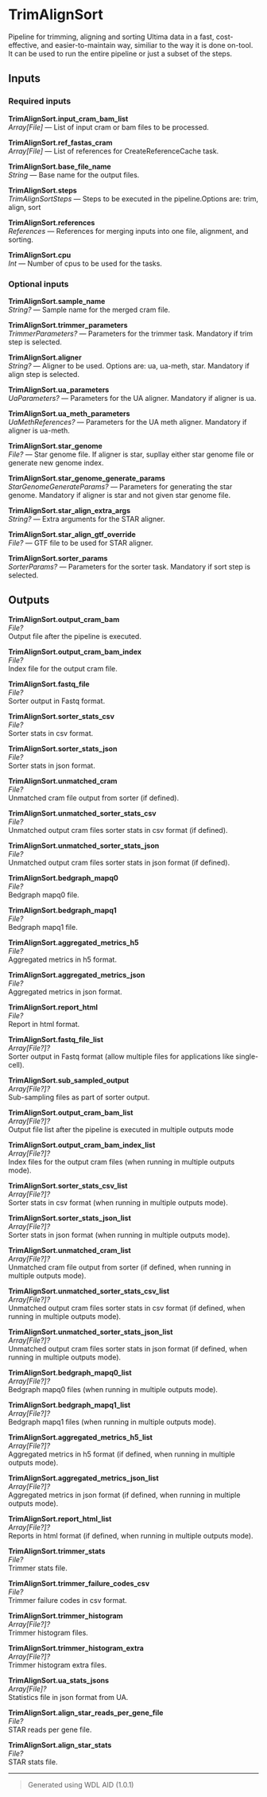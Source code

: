 # TrimAlignSort
Pipeline for trimming, aligning and sorting Ultima data in a fast, cost-effective, and easier-to-maintain way, similiar to the way it is done on-tool. It can be used to run the entire pipeline or just a subset of the steps.

## Inputs

### Required inputs
<p name="TrimAlignSort.input_cram_bam_list">
        <b>TrimAlignSort.input_cram_bam_list</b><br />
        <i>Array[File] </i> &mdash; 
         List of input cram or bam files to be processed. <br /> 
</p>
<p name="TrimAlignSort.ref_fastas_cram">
        <b>TrimAlignSort.ref_fastas_cram</b><br />
        <i>Array[File] </i> &mdash; 
         List of references for CreateReferenceCache task. <br /> 
</p>
<p name="TrimAlignSort.base_file_name">
        <b>TrimAlignSort.base_file_name</b><br />
        <i>String </i> &mdash; 
         Base name for the output files. <br /> 
</p>
<p name="TrimAlignSort.steps">
        <b>TrimAlignSort.steps</b><br />
        <i>TrimAlignSortSteps </i> &mdash; 
         Steps to be executed in the pipeline.Options are: trim, align, sort <br /> 
</p>
<p name="TrimAlignSort.references">
        <b>TrimAlignSort.references</b><br />
        <i>References </i> &mdash; 
         References for merging inputs into one file, alignment, and sorting. <br /> 
</p>
<p name="TrimAlignSort.cpu">
        <b>TrimAlignSort.cpu</b><br />
        <i>Int </i> &mdash; 
         Number of cpus to be used for the tasks. <br /> 
</p>

### Optional inputs
<p name="TrimAlignSort.sample_name">
        <b>TrimAlignSort.sample_name</b><br />
        <i>String? </i> &mdash; 
         Sample name for the merged cram file. <br /> 
</p>
<p name="TrimAlignSort.trimmer_parameters">
        <b>TrimAlignSort.trimmer_parameters</b><br />
        <i>TrimmerParameters? </i> &mdash; 
         Parameters for the trimmer task. Mandatory if trim step is selected. <br /> 
</p>
<p name="TrimAlignSort.aligner">
        <b>TrimAlignSort.aligner</b><br />
        <i>String? </i> &mdash; 
         Aligner to be used. Options are: ua, ua-meth, star. Mandatory if align step is selected. <br /> 
</p>
<p name="TrimAlignSort.ua_parameters">
        <b>TrimAlignSort.ua_parameters</b><br />
        <i>UaParameters? </i> &mdash; 
         Parameters for the UA aligner. Mandatory if aligner is ua. <br /> 
</p>
<p name="TrimAlignSort.ua_meth_parameters">
        <b>TrimAlignSort.ua_meth_parameters</b><br />
        <i>UaMethReferences? </i> &mdash; 
         Parameters for the UA meth aligner. Mandatory if aligner is ua-meth. <br /> 
</p>
<p name="TrimAlignSort.star_genome">
        <b>TrimAlignSort.star_genome</b><br />
        <i>File? </i> &mdash; 
         Star genome file. If aligner is star, supllay either star genome file or generate new genome index. <br /> 
</p>
<p name="TrimAlignSort.star_genome_generate_params">
        <b>TrimAlignSort.star_genome_generate_params</b><br />
        <i>StarGenomeGenerateParams? </i> &mdash; 
         Parameters for generating the star genome. Mandatory if aligner is star and not given star genome file. <br /> 
</p>
<p name="TrimAlignSort.star_align_extra_args">
        <b>TrimAlignSort.star_align_extra_args</b><br />
        <i>String? </i> &mdash; 
         Extra arguments for the STAR aligner. <br /> 
</p>
<p name="TrimAlignSort.star_align_gtf_override">
        <b>TrimAlignSort.star_align_gtf_override</b><br />
        <i>File? </i> &mdash; 
         GTF file to be used for STAR aligner. <br /> 
</p>
<p name="TrimAlignSort.sorter_params">
        <b>TrimAlignSort.sorter_params</b><br />
        <i>SorterParams? </i> &mdash; 
         Parameters for the sorter task. Mandatory if sort step is selected. <br /> 
</p>
</details>


## Outputs
<p name="TrimAlignSort.output_cram_bam">
        <b>TrimAlignSort.output_cram_bam</b><br />
        <i>File?</i><br />
        Output file after the pipeline is executed.
</p>
<p name="TrimAlignSort.output_cram_bam_index">
        <b>TrimAlignSort.output_cram_bam_index</b><br />
        <i>File?</i><br />
        Index file for the output cram file.
</p>
<p name="TrimAlignSort.fastq_file">
        <b>TrimAlignSort.fastq_file</b><br />
        <i>File?</i><br />
        Sorter output in Fastq format.
</p>
<p name="TrimAlignSort.sorter_stats_csv">
        <b>TrimAlignSort.sorter_stats_csv</b><br />
        <i>File?</i><br />
        Sorter stats in csv format.
</p>
<p name="TrimAlignSort.sorter_stats_json">
        <b>TrimAlignSort.sorter_stats_json</b><br />
        <i>File?</i><br />
        Sorter stats in json format.
</p>
<p name="TrimAlignSort.unmatched_cram">
        <b>TrimAlignSort.unmatched_cram</b><br />
        <i>File?</i><br />
        Unmatched cram file output from sorter (if defined).
</p>
<p name="TrimAlignSort.unmatched_sorter_stats_csv">
        <b>TrimAlignSort.unmatched_sorter_stats_csv</b><br />
        <i>File?</i><br />
        Unmatched output cram files sorter stats in csv format (if defined).
</p>
<p name="TrimAlignSort.unmatched_sorter_stats_json">
        <b>TrimAlignSort.unmatched_sorter_stats_json</b><br />
        <i>File?</i><br />
        Unmatched output cram files sorter stats in json format (if defined).
</p>
<p name="TrimAlignSort.bedgraph_mapq0">
        <b>TrimAlignSort.bedgraph_mapq0</b><br />
        <i>File?</i><br />
        Bedgraph mapq0 file.
</p>
<p name="TrimAlignSort.bedgraph_mapq1">
        <b>TrimAlignSort.bedgraph_mapq1</b><br />
        <i>File?</i><br />
        Bedgraph mapq1 file.
</p>
<p name="TrimAlignSort.aggregated_metrics_h5">
        <b>TrimAlignSort.aggregated_metrics_h5</b><br />
        <i>File?</i><br />
        Aggregated metrics in h5 format.
</p>
<p name="TrimAlignSort.aggregated_metrics_json">
        <b>TrimAlignSort.aggregated_metrics_json</b><br />
        <i>File?</i><br />
        Aggregated metrics in json format.
</p>
<p name="TrimAlignSort.report_html">
        <b>TrimAlignSort.report_html</b><br />
        <i>File?</i><br />
        Report in html format.
</p>
<p name="TrimAlignSort.fastq_file_list">
        <b>TrimAlignSort.fastq_file_list</b><br />
        <i>Array[File?]?</i><br />
        Sorter output in Fastq format (allow multiple files for applications like single-cell).
</p>
<p name="TrimAlignSort.sub_sampled_output">
        <b>TrimAlignSort.sub_sampled_output</b><br />
        <i>Array[File?]?</i><br />
        Sub-sampling files as part of sorter output.
</p>
<p name="TrimAlignSort.output_cram_bam_list">
        <b>TrimAlignSort.output_cram_bam_list</b><br />
        <i>Array[File?]?</i><br />
        Output file list after the pipeline is executed in multiple outputs mode
</p>
<p name="TrimAlignSort.output_cram_bam_index_list">
        <b>TrimAlignSort.output_cram_bam_index_list</b><br />
        <i>Array[File?]?</i><br />
        Index files for the output cram files (when running in multiple outputs mode).
</p>
<p name="TrimAlignSort.sorter_stats_csv_list">
        <b>TrimAlignSort.sorter_stats_csv_list</b><br />
        <i>Array[File?]?</i><br />
        Sorter stats in csv format (when running in multiple outputs mode).
</p>
<p name="TrimAlignSort.sorter_stats_json_list">
        <b>TrimAlignSort.sorter_stats_json_list</b><br />
        <i>Array[File?]?</i><br />
        Sorter stats in json format (when running in multiple outputs mode).
</p>
<p name="TrimAlignSort.unmatched_cram_list">
        <b>TrimAlignSort.unmatched_cram_list</b><br />
        <i>Array[File?]?</i><br />
        Unmatched cram file output from sorter (if defined, when running in multiple outputs mode).
</p>
<p name="TrimAlignSort.unmatched_sorter_stats_csv_list">
        <b>TrimAlignSort.unmatched_sorter_stats_csv_list</b><br />
        <i>Array[File?]?</i><br />
        Unmatched output cram files sorter stats in csv format (if defined, when running in multiple outputs mode).
</p>
<p name="TrimAlignSort.unmatched_sorter_stats_json_list">
        <b>TrimAlignSort.unmatched_sorter_stats_json_list</b><br />
        <i>Array[File?]?</i><br />
        Unmatched output cram files sorter stats in json format (if defined, when running in multiple outputs mode).
</p>
<p name="TrimAlignSort.bedgraph_mapq0_list">
        <b>TrimAlignSort.bedgraph_mapq0_list</b><br />
        <i>Array[File?]?</i><br />
        Bedgraph mapq0 files (when running in multiple outputs mode).
</p>
<p name="TrimAlignSort.bedgraph_mapq1_list">
        <b>TrimAlignSort.bedgraph_mapq1_list</b><br />
        <i>Array[File?]?</i><br />
        Bedgraph mapq1 files (when running in multiple outputs mode).
</p>
<p name="TrimAlignSort.aggregated_metrics_h5_list">
        <b>TrimAlignSort.aggregated_metrics_h5_list</b><br />
        <i>Array[File?]?</i><br />
        Aggregated metrics in h5 format (if defined, when running in multiple outputs mode).
</p>
<p name="TrimAlignSort.aggregated_metrics_json_list">
        <b>TrimAlignSort.aggregated_metrics_json_list</b><br />
        <i>Array[File?]?</i><br />
        Aggregated metrics in json format (if defined, when running in multiple outputs mode).
</p>
<p name="TrimAlignSort.report_html_list">
        <b>TrimAlignSort.report_html_list</b><br />
        <i>Array[File?]?</i><br />
        Reports in html format (if defined, when running in multiple outputs mode).
</p>
<p name="TrimAlignSort.trimmer_stats">
        <b>TrimAlignSort.trimmer_stats</b><br />
        <i>File?</i><br />
        Trimmer stats file.
</p>
<p name="TrimAlignSort.trimmer_failure_codes_csv">
        <b>TrimAlignSort.trimmer_failure_codes_csv</b><br />
        <i>File?</i><br />
        Trimmer failure codes in csv format.
</p>
<p name="TrimAlignSort.trimmer_histogram">
        <b>TrimAlignSort.trimmer_histogram</b><br />
        <i>Array[File?]?</i><br />
        Trimmer histogram files.
</p>
<p name="TrimAlignSort.trimmer_histogram_extra">
        <b>TrimAlignSort.trimmer_histogram_extra</b><br />
        <i>Array[File?]?</i><br />
        Trimmer histogram extra files.
</p>
<p name="TrimAlignSort.ua_stats_jsons">
        <b>TrimAlignSort.ua_stats_jsons</b><br />
        <i>Array[File]?</i><br />
        Statistics file in json format from UA.
</p>
<p name="TrimAlignSort.align_star_reads_per_gene_file">
        <b>TrimAlignSort.align_star_reads_per_gene_file</b><br />
        <i>File?</i><br />
        STAR reads per gene file.
</p>
<p name="TrimAlignSort.align_star_stats">
        <b>TrimAlignSort.align_star_stats</b><br />
        <i>File?</i><br />
        STAR stats file.
</p>

<hr />

> Generated using WDL AID (1.0.1)
